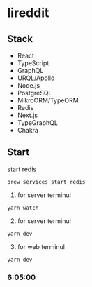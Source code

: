 # lireddit

## Stack

- React
- TypeScript
- GraphQL
- URQL/Apollo
- Node.js
- PostgreSQL
- MikroORM/TypeORM
- Redis
- Next.js
- TypeGraphQL
- Chakra

## Start

start redis

```
brew services start redis
```

1.  for server terminul

```
yarn watch
```

2.  for server terminul

```
yarn dev
```

3.  for web terminul

```
yarn dev
```

### 6:05:00
